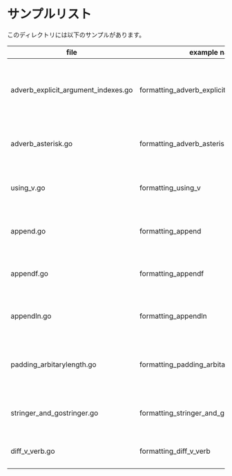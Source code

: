 # サンプルリスト

このディレクトリには以下のサンプルがあります。

| file                                | example name                                | note                                                                    |
| ----------------------------------- | ------------------------------------------- | ----------------------------------------------------------------------- |
| adverb_explicit_argument_indexes.go | formatting_adverb_explicit_argument_indexes | フォーマッティングの Explicit argument indexes についてのサンプルです。 |
| adverb_asterisk.go                  | formatting_adverb_asterisk                  | フォーマッティングの %*s についてのサンプルです                         |
| using_v.go                          | formatting_using_v                          | フォーマットするときの v の使い方についてのサンプルです                 |
| append.go                           | formatting_append                           | Go 1.19 から追加された fmt.Append() のサンプルです                      |
| appendf.go                          | formatting_appendf                          | Go 1.19 から追加された fmt.Appendf() のサンプルです                     |
| appendln.go                         | formatting_appendln                         | Go 1.19 から追加された fmt.Appendln() のサンプルです                    |
| padding_arbitarylength.go           | formatting_padding_arbitarylength           | 文字列をパディングする際の桁数を外から指定するサンプルです              |
| stringer_and_gostringer.go          | formatting_stringer_and_gostringer          | fmt.Stringerとfmt.GoStringerについてのサンプルです                      |
| diff_v_verb.go                      | formatting_diff_v_verb                      | v verbの違いについてのサンプルです.                                     |
